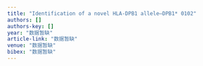 ```yaml
---
title: "Identification of a novel HLA‐DPB1 allele–DPB1* 0102"
authors: []
authors-key: []
year: "数据暂缺"
article-link: "数据暂缺"
venue: "数据暂缺"
bibex: "数据暂缺"
---
```

